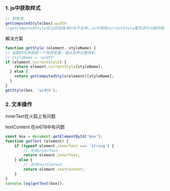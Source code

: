 ### 1. js中获取样式

```js
// 获取宽
getComputedStyle(box).width
//getComputedStyle在ie的低版本678不支持，ie中使用currentStyle属性进行功能的替代
```

解决方案
```js
function getStyle (element, styleName) {
// 函数的形参就是一个局部变量，值从实参位置得到
// styleName = 'width'
if (element.currentStyle) {
	return element.currentStyle[styleName];
  } else {
	return getComputedStyle(element)[styleName];
  }
}
getStyle(box, 'width');
```

### 2. 文本操作

innerText在火狐上有问题

textContent 在ie678中有问题

```js
const box = document.getElementById('box');
function getText (element) {
	if (typeof element.innerText === 'string') {
		// 支持innerText
		return element.innerText;
	} else {
		// 支持textContent
		return element.textContent;
	}
}
console.log(getText(box));
```
